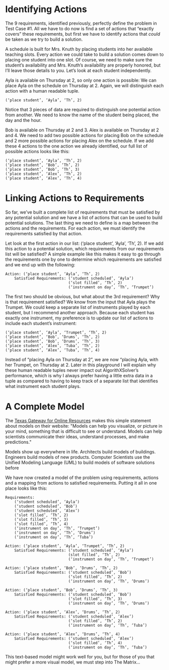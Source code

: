 # Identifying Actions

The 9 requirements, identified previously, perfectly define the problem in Test Case #1. All we have to do now is find a set of actions that “exactly covers” these requirements, but first we have to identify actions that _could_ be taken as we try to build a solution.

A schedule is built for Mrs. Knuth by placing students into her available teaching slots. Every action we could take to build a solution comes down to placing one student into one slot. Of course, we need to make sure the student’s availability and Mrs. Knuth’s availability are properly honored, but I’ll leave those details to you. Let’s look at each student independently.

Ayla is available on Thursday at 2, so only one action is possible: We can place Ayla on the schedule on Thursday at 2. Again, we will distinguish each action with a human readable tuple.

```text
(‘place student’, ‘Ayla’, ‘Th’, 2)
```

Notice that 3 pieces of data are required to distinguish one potential action from another. We need to know the name of the student being placed, the day and the hour.

Bob is available on Thursday at 2 and 3. Alex is available on Thursday at 2 and 4. We need to add two possible actions for placing Bob on the schedule and 2 more possible actions for placing Alex on the schedule. If we add these 4 actions to the one action we already identified, our full list of possible actions looks like this:

```text
(‘place student’, ‘Ayla’, ‘Th’, 2)
(‘place student’, ‘Bob’, ‘Th’, 2)
(‘place student’, ‘Bob’, ‘Th’, 3)
(‘place student’, ‘Alex’, ‘Th’, 2)
(‘place student’, ‘Alex’, ‘Th’, 4)
```

# Linking Actions to Requirements

So far, we’ve built a complete list of requirements that must be satisfied by any potential solution and we have a list of actions that can be used to build potential solutions. The last thing we need to define is a map between the actions and the requirements. For each action, we must identify the requirements satisfied by that action. 

Let look at the first action in our list: (‘place student’, ‘Ayla’, ‘Th’, 2). If we add this action to a potential solution, which requirements from our requirements list will be satisfied? A simple example like this makes it easy to go through the requirements one by one to determine which requirements are satisfied and we end up with the following:

```text
Action: (‘place student’, ‘Ayla’, ‘Th’, 2)
    Satisfied Requirements: (‘student scheduled’, ‘Ayla’)
                            (‘slot filled’, ‘Th’, 2)
                            (‘instrument on day’, ‘Th’, ‘Trumpet’)
```

The first two should be obvious, but what about the 3rd requirement? Why is that requirement satisfied? We know from the input that Ayla plays the Trumpet. We could keep a separate list of instruments played by each student, but I recommend another approach. Because each student has exactly one instrument, my preference is to update our list of actions to include each student’s instrument:

```text’
(‘place student’, ‘Ayla’, ‘Trumpet’, ‘Th’, 2)
(‘place student’, ‘Bob’, ‘Drums’, ‘Th’, 2)
(‘place student’, ‘Bob’, ‘Drums’, ‘Th’, 3)
(‘place student’, ‘Alex’, ‘Tuba’, ‘Th’, 2)
(‘place student’, ‘Alex’, ‘Tuba’, ‘Th’, 4)
```

Instead of “placing Ayla on Thursday at 2”, we are now “placing Ayla, with her Trumpet, on Thursday at 2. Later in this playground I will explain why these human readable tuples never impact out AlgorithXSolver’s performance, which is why I always prefer having a little extra data in a tuple as compared to having to keep track of a separate list that identifies what instrument each student plays.

# A Complete Model

The [Texas Gateway for Online Resources](https://www.texasgateway.org/resource/scientific-models) makes this simple statement about models on their website: "Models can help you visualize, or picture in your mind, something that is difficult to see or understand. Models can help scientists communicate their ideas, understand processes, and make predictions."

Models show up everywhere in life. Architects build models of buildings. Engineers build models of new products. Computer Scientists use the Unified Modeling Language (UML) to build models of software solutions before

We have now created a model of the problem using requirements, actions and a mapping from actions to satisfied requirements. Putting it all in one place looks like this:

```text
Requirements:
    (‘student scheduled’, ‘Ayla’)
    (‘student scheduled’, ‘Bob’)
    (‘student scheduled’, ‘Alex’)
    (‘slot filled’, ‘Th’, 2)
    (‘slot filled’, ‘Th’, 3)
    (‘slot filled’, ‘Th’, 4)
    (‘instrument on day’, ‘Th’, ‘Trumpet’)
    (‘instrument on day’, ‘Th’, ‘Drums’)
    (‘instrument on day’, ‘Th’, ‘Tuba’)

Action: (‘place student’, ‘Ayla’, ‘Trumpet’, ‘Th’, 2)
    Satisfied Requirements: (‘student scheduled’, ‘Ayla’)
                            (slot filled’, ‘Th’, 2)
                            (‘instrument on day’, ‘Th’, ‘Trumpet’)

Action: (‘place student’, ‘Bob’, ‘Drums’, ‘Th’, 2)
    Satisfied Requirements: (‘student scheduled’, ‘Bob’)
                            (‘slot filled’, ‘Th’, 2)
                            (‘instrument on day’, ‘Th’, ‘Drums’)
   
Action: (‘place student’, ‘Bob’, ‘Drums’, ‘Th’, 3)
    Satisfied Requirements: (‘student scheduled’, ‘Bob’)
                            (‘slot filled’, ‘Th’, 3)
                            (‘instrument on day’, ‘Th’, ‘Drums’)

Action: (‘place student’, ‘Alex’, ‘Drums’, ‘Th’, 2)
    Satisfied Requirements: (‘student scheduled’, ‘Alex’)
                            (‘slot filled’, ‘Th’, 2)
                            (‘instrument on day’, ‘Th’, ‘Tuba’)

Action: (‘place student’, ‘Alex’, ‘Drums’, ‘Th’, 4)
    Satisfied Requirements: (‘student scheduled’, ‘Alex’)
                            (‘slot filled’, ‘Th’, 4)
                            (‘instrument on day’, ‘Th’, ‘Tuba’)
```

This text-based model might work well for you, but for those of you that might prefer a more visual model, we must step into The Matrix...
